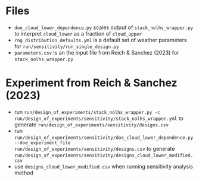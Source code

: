 # Files

- `doe_cloud_lower_dependence.py` scales output of `stack_nolhs_wrapper.py` to interpret `cloud_lower` as a fraction of `cloud_upper`
- `rng_distribution_defaults.yml` is a default set of weather parameters for `run/sensitivity/run_single_design.py`
- `parameters.csv` is an the input file from Reich & Sanchez (2023) for `stack_nolhs_wrapper.py`

# Experiment from Reich & Sanchez (2023)

- run `run/design_of_experiments/stack_nolhs_wrapper.py -c run/design_of_experiments/sensitivity/stack_nolhs_wrapper.yml` to generate `run/design_of_experiments/sensitivity/designs.csv`
- run  `run/design_of_experiments/sensitivity/doe_cloud_lower_dependence.py --doe_experiment_file run/design_of_experiments/sensitivity/designs.csv` to generate `run/design_of_experiments/sensitivity/designs_cloud_lower_modified.csv`
- use `designs_cloud_lower_modified.csv` when running sensitivity analysis method
